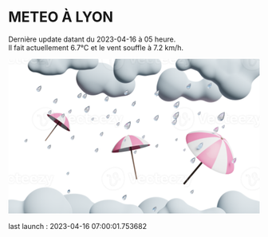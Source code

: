 # METEO À LYON

Dernière update datant du 2023-04-16 à 05 heure.  
Il fait actuellement 6.7°C et le vent souffle à 7.2 km/h.      

![](./.github/rain.png)

last launch : 2023-04-16 07:00:01.753682
